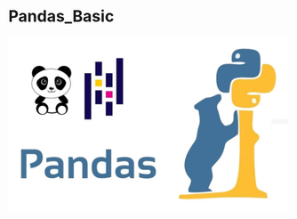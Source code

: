 # Pandas_Basic
![logo](https://github.com/prabhakarvenkat/Pandas_Basic/blob/b72da381b67e6cae96b1829135d83d9fdcdf6bd1/pandas.jpg)
